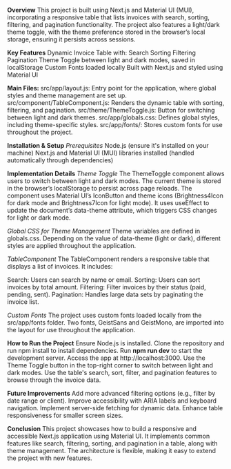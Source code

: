 **Overview**
This project is built using Next.js and Material UI (MUI), incorporating a responsive table that lists invoices with search, sorting, filtering, and pagination functionality. The project also features a light/dark theme toggle, with the theme preference stored in the browser’s local storage, ensuring it persists across sessions.

**Key Features**
Dynamic Invoice Table with:
Search
Sorting
Filtering
Pagination
Theme Toggle between light and dark modes, saved in localStorage
Custom Fonts loaded locally
Built with Next.js and styled using Material UI

**Main Files:**
src/app/layout.js: Entry point for the application, where global styles and theme management are set up.
src/component/TableComponent.js: Renders the dynamic table with sorting, filtering, and pagination.
src/theme/ThemeToggle.js: Button for switching between light and dark themes.
src/app/globals.css: Defines global styles, including theme-specific styles.
src/app/fonts/: Stores custom fonts for use throughout the project.

**Installation & Setup**
_Prerequisites_
Node.js (ensure it's installed on your machine)
Next.js and Material UI (MUI) libraries installed (handled automatically through dependencies)


**Implementation Details**
_Theme Toggle_
The ThemeToggle component allows users to switch between light and dark modes. The current theme is stored in the browser’s localStorage to persist across page reloads. The component uses Material UI’s IconButton and theme icons (Brightness4Icon for dark mode and Brightness7Icon for light mode).
It uses useEffect to update the document’s data-theme attribute, which triggers CSS changes for light or dark mode.

_Global CSS for Theme Management_
Theme variables are defined in globals.css. Depending on the value of data-theme (light or dark), different styles are applied throughout the application.


_TableComponent_
The TableComponent renders a responsive table that displays a list of invoices. It includes:

Search: Users can search by name or email.
Sorting: Users can sort invoices by total amount.
Filtering: Filter invoices by their status (paid, pending, sent).
Pagination: Handles large data sets by paginating the invoice list.

_Custom Fonts_
The project uses custom fonts loaded locally from the src/app/fonts folder. Two fonts, GeistSans and GeistMono, are imported into the layout for use throughout the application.

**How to Run the Project**
Ensure Node.js is installed.
Clone the repository and run npm install to install dependencies.
Run **npm run dev** to start the development server.
Access the app at http://localhost:3000.
Use the Theme Toggle button in the top-right corner to switch between light and dark modes.
Use the table's search, sort, filter, and pagination features to browse through the invoice data.

**Future Improvements**
Add more advanced filtering options (e.g., filter by date range or client).
Improve accessibility with ARIA labels and keyboard navigation.
Implement server-side fetching for dynamic data.
Enhance table responsiveness for smaller screen sizes.

**Conclusion**
This project showcases how to build a responsive and accessible Next.js application using Material UI. It implements common features like search, filtering, sorting, and pagination in a table, along with theme management. The architecture is flexible, making it easy to extend the project with new features.
